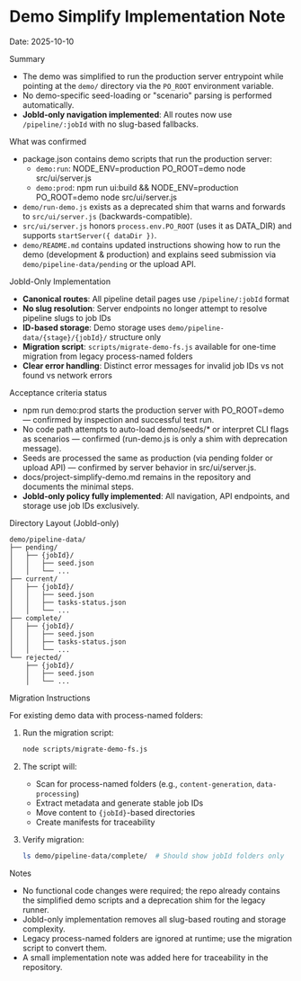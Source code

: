 # Demo Simplify Implementation Note

Date: 2025-10-10

Summary

- The demo was simplified to run the production server entrypoint while pointing at the `demo/` directory via the `PO_ROOT` environment variable.
- No demo-specific seed-loading or "scenario" parsing is performed automatically.
- **JobId-only navigation implemented**: All routes now use `/pipeline/:jobId` with no slug-based fallbacks.

What was confirmed

- package.json contains demo scripts that run the production server:
  - `demo:run`: NODE_ENV=production PO_ROOT=demo node src/ui/server.js
  - `demo:prod`: npm run ui:build && NODE_ENV=production PO_ROOT=demo node src/ui/server.js
- `demo/run-demo.js` exists as a deprecated shim that warns and forwards to `src/ui/server.js` (backwards-compatible).
- `src/ui/server.js` honors `process.env.PO_ROOT` (uses it as DATA_DIR) and supports `startServer({ dataDir })`.
- `demo/README.md` contains updated instructions showing how to run the demo (development & production) and explains seed submission via `demo/pipeline-data/pending` or the upload API.

JobId-Only Implementation

- **Canonical routes**: All pipeline detail pages use `/pipeline/:jobId` format
- **No slug resolution**: Server endpoints no longer attempt to resolve pipeline slugs to job IDs
- **ID-based storage**: Demo storage uses `demo/pipeline-data/{stage}/{jobId}/` structure only
- **Migration script**: `scripts/migrate-demo-fs.js` available for one-time migration from legacy process-named folders
- **Clear error handling**: Distinct error messages for invalid job IDs vs not found vs network errors

Acceptance criteria status

- npm run demo:prod starts the production server with PO_ROOT=demo — confirmed by inspection and successful test run.
- No code path attempts to auto-load demo/seeds/\* or interpret CLI flags as scenarios — confirmed (run-demo.js is only a shim with deprecation message).
- Seeds are processed the same as production (via pending folder or upload API) — confirmed by server behavior in src/ui/server.js.
- docs/project-simplify-demo.md remains in the repository and documents the minimal steps.
- **JobId-only policy fully implemented**: All navigation, API endpoints, and storage use job IDs exclusively.

Directory Layout (JobId-only)

```
demo/pipeline-data/
├── pending/
│   ├── {jobId}/
│   │   ├── seed.json
│   │   └── ...
├── current/
│   ├── {jobId}/
│   │   ├── seed.json
│   │   ├── tasks-status.json
│   │   └── ...
├── complete/
│   ├── {jobId}/
│   │   ├── seed.json
│   │   ├── tasks-status.json
│   │   └── ...
└── rejected/
    ├── {jobId}/
    │   ├── seed.json
    │   └── ...
```

Migration Instructions

For existing demo data with process-named folders:

1. Run the migration script:

   ```bash
   node scripts/migrate-demo-fs.js
   ```

2. The script will:
   - Scan for process-named folders (e.g., `content-generation`, `data-processing`)
   - Extract metadata and generate stable job IDs
   - Move content to `{jobId}`-based directories
   - Create manifests for traceability

3. Verify migration:
   ```bash
   ls demo/pipeline-data/complete/  # Should show jobId folders only
   ```

Notes

- No functional code changes were required; the repo already contains the simplified demo scripts and a deprecation shim for the legacy runner.
- JobId-only implementation removes all slug-based routing and storage complexity.
- Legacy process-named folders are ignored at runtime; use the migration script to convert them.
- A small implementation note was added here for traceability in the repository.
